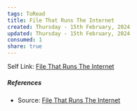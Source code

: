 ```yaml
---
tags: ToRead
title: File That Runs The Internet
created: Thursday - 15th February, 2024
updated: Thursday - 15th February, 2024
consumed: 1
share: true
---
```


Self Link: [File That Runs The Internet](File%20That%20Runs%20The%20Internet.md)

##### References

* Source: [File That Runs The Internet](https://www.theverge.com/24067997/robots-txt-ai-text-file-web-crawlers-spiders)
